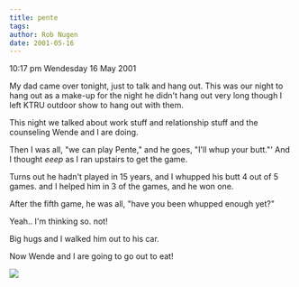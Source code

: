 ```yaml
---
title: pente
tags: 
author: Rob Nugen
date: 2001-05-16
---
```


<p class=date>10:17 pm Wendesday 16 May 2001</p>

<p>My dad came over tonight, just to talk and hang
out.  This was our night to hang out as a make-up for
the night he didn't hang out very long though I left
KTRU outdoor show to hang out with them.</p>

<p>This night we talked about work stuff and
relationship stuff and the counseling Wende and I are
doing.</p>

<p>Then I was all, "we can play Pente," and he goes,
"I'll whup your butt."'  And I thought <em>eeep</em>
as I ran upstairs to get the game.</p>

<p>Turns out he hadn't played in 15 years, and I
whupped his butt 4 out of 5 games. and I helped him in
3 of the games, and he won one.</p>

<p>After the fifth game, he was all, "have you been
whupped enough yet?"</p>

<p>Yeah..  I'm thinking so.  not!</p>

<p>Big hugs and I walked him out to his car.</p>

<p>Now Wende and I are going to go out to eat!</p>

<p><img src="/images/rob/wL-ROB.gif"/></p>

